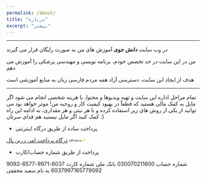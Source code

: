 ```yaml
---
permalink: /about/
title: "درباره"
excerpt: "بیشتر"
---
```


-------------------------------------

در وب سایت **دانش جوی** آموزش های من به صورت رایگان قرار می گیرند

من در این سایت در حد تخصص خودم، برنامه نویسی و مهندسی پزشکی را آموزش می دهم

هدف از ایجاد این سایت، دسترسی آزاد همه مردم فارسی زبان به منابع آموزشی است

-------------------------------------

تمام مراحل اداره این سایت و تهیه ویدیوها و محتوا، با هزینه شخصی انجام می شود
اگر مایل به کمک مالی هستید
که قطعاً در بهبود کیفیت کار و روحیه من! موثر خواهد بود
می توانید از یکی از روش های زیر استفاده کرده و با هر نیتی و هر مقداری، به ادامه این راه کمک کنید
اگر مایل نیستید هم فدای سرتان :)

* پرداخت ساده از طریق درگاه اینترنتی

<a href="https://zarinp.al/@saeeddiscovery">درگاه پرداخت امن زرین پال</a><img src="../assets/images/zarinpal.png" style="width:50px;height:10px;">


* پرداخت از طریق شماره حساب/کارت

شماره حساب 030070211600 بانک ملی
شماره کارت
6037-9971-6577-9092
6037997165779092
به نام سعید محققی

